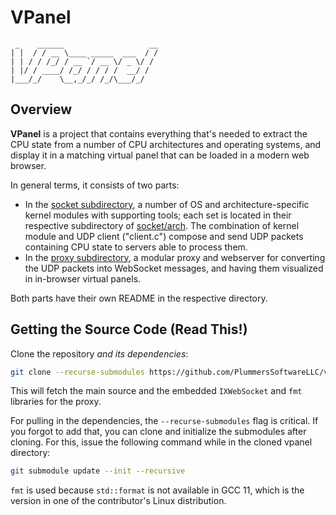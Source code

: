 # VPanel

```text
 _    ______                   __
| |  / / __ \____ _____  ___  / /
| | / / /_/ / __ `/ __ \/ _ \/ /
| |/ / ____/ /_/ / / / /  __/ /
|___/_/    \__,_/_/ /_/\___/_/
```

## Overview

**VPanel** is a project that contains everything that's needed to extract the CPU state from a number of CPU architectures and operating systems, and display it in a matching virtual panel that can be loaded in a modern web browser.

In general terms, it consists of two parts:

- In the [socket subdirectory](./socket/), a number of OS and architecture-specific kernel modules with supporting tools; each set is located in their respective subdirectory of [socket/arch](./socket/arch/). The combination of kernel module and UDP client ("client.c") compose and send UDP packets containing CPU state to servers able to process them.
- In the [proxy subdirectory](./proxy/), a modular proxy and webserver for converting the UDP packets into WebSocket messages, and having them visualized in in-browser virtual panels.

Both parts have their own README in the respective directory.

## Getting the Source Code (Read This!)

Clone the repository *and its dependencies*:

```bash
git clone --recurse-submodules https://github.com/PlummersSoftwareLLC/vpanel.git
```

This will fetch the main source and the embedded `IXWebSocket` and `fmt` libraries for the proxy.

For pulling in the dependencies, the `--recurse-submodules` flag is critical. If you forgot to add that, you can clone and initialize the submodules after cloning. For this, issue the following command while in the cloned vpanel directory:

```bash
git submodule update --init --recursive
```

`fmt` is used because `std::format` is not available in GCC 11, which is the version in one of the contributor's Linux distribution.
